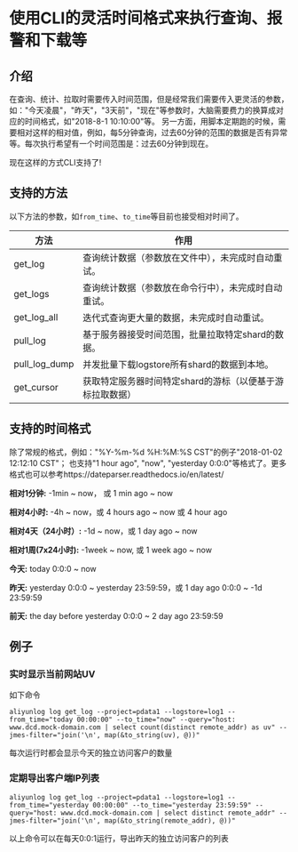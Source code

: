 # 使用CLI的灵活时间格式来执行查询、报警和下载等

## 介绍
在查询、统计、拉取时需要传入时间范围，但是经常我们需要传入更灵活的参数，如："今天凌晨"，"昨天"，"3天前"，"现在"等参数时，大脑需要费力的换算成对应的时间格式，如"2018-8-1 10:10:00"等。
另一方面，用脚本定期跑的时候，需要相对这样的相对值，例如，每5分钟查询，过去60分钟的范围的数据是否有异常等。每次执行希望有一个时间范围是：过去60分钟到现在。

现在这样的方式CLI支持了!

## 支持的方法
以下方法的参数，如`from_time`、`to_time`等目前也接受相对时间了。

| 方法 | 作用 |
| ---- | ---- |
| get_log | 查询统计数据（参数放在文件中），未完成时自动重试。 |
| get_logs | 查询统计数据（参数放在命令行中），未完成时自动重试。   |
| get_log_all | 迭代式查询更大量的数据，未完成时自动重试。   |
| pull_log | 基于服务器接受时间范围，批量拉取特定shard的数据。   |
| pull_log_dump | 并发批量下载logstore所有shard的数据到本地。    |
| get_cursor |  获取特定服务器时间特定shard的游标（以便基于游标拉取数据）  |

## 支持的时间格式
除了常规的格式，例如："%Y-%m-%d %H:%M:%S CST"的例子"2018-01-02 12:12:10 CST"；
也支持"1 hour ago", "now", "yesterday 0:0:0"等格式了。更多格式也可以参考https://dateparser.readthedocs.io/en/latest/

**相对1分钟:** -1min ~ now， 或 1 min ago ~ now

**相对4小时:** -4h ~ now，或 4 hours ago ~ now 或 4 hour ago 

**相对4天（24小时）:** -1d ~ now，或 1 day ago ~ now  

**相对1周(7x24小时):** -1week ~ now, 或 1 week ago ~ now 

**今天:** today 0:0:0 ~ now  

**昨天:** yesterday 0:0:0 ~ yesterday 23:59:59，或 1 day ago 0:0:0 ~ -1d 23:59:59  

**前天:** the day before yesterday 0:0:0 ~ 2 day ago 23:59:59 



## 例子

### 实时显示当前网站UV

如下命令
```shell
aliyunlog log get_log --project=pdata1 --logstore=log1 --from_time="today 00:00:00" --to_time="now" --query="host: www.dcd.mock-domain.com | select count(distinct remote_addr) as uv" --jmes-filter="join('\n', map(&to_string(uv), @))"
```

每次运行时都会显示今天的独立访问客户的数量


### 定期导出客户端IP列表

```shell
aliyunlog log get_log --project=pdata1 --logstore=log1 --from_time="yesterday 00:00:00" --to_time="yesterday 23:59:59" --query="host: www.dcd.mock-domain.com | select distinct remote_addr" --jmes-filter="join('\n', map(&to_string(remote_addr), @))"
```

以上命令可以在每天0:0:1运行，导出昨天的独立访问客户的列表
